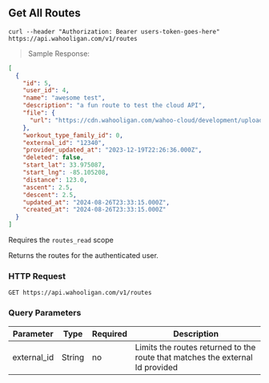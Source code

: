 ## Get All Routes

```shell
curl --header "Authorization: Bearer users-token-goes-here" https://api.wahooligan.com/v1/routes
```

> Sample Response:

```json
[
  {
    "id": 5,
    "user_id": 4,
    "name": "awesome test",
    "description": "a fun route to test the cloud API",
    "file": {
      "url": "https://cdn.wahooligan.com/wahoo-cloud/development/uploads/route/file/qRTvc2KTqb-YV6_gxUuB-A/testfile.fit"
    },
    "workout_type_family_id": 0,
    "external_id": "12340",
    "provider_updated_at": "2023-12-19T22:26:36.000Z",
    "deleted": false,
    "start_lat": 33.975087,
    "start_lng": -85.105208,
    "distance": 123.0,
    "ascent": 2.5,
    "descent": 2.5,
    "updated_at": "2024-08-26T23:33:15.000Z",
    "created_at": "2024-08-26T23:33:15.000Z"
  }
]
```

Requires the `routes_read` scope

Returns the routes for the authenticated user.

### HTTP Request

`GET https://api.wahooligan.com/v1/routes`

### Query Parameters

| Parameter   | Type   | Required | Description                                                                   |
|-------------|--------|----------|-------------------------------------------------------------------------------|
| external_id | String | no       | Limits the routes returned to the route that matches the external Id provided |
